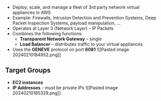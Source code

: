 - Deploy, scale, and manage a fleet of 3rd party network virtual appliances in AWS
- Example: Firewalls, Intrusion Detection and Prevention Systems, Deep Packet Inspection Systems, payload manipulation, ...
- Operates at Layer 3 (Network Layer) – IP Packets
- Combines the following functions:
	- **Transparent Network Gateway** – single
	- **Load Balancer** – distributes traffic to your virtual appliances
- Uses the **GENEVE** protocol on port **6081**
![[Pasted image 20240210184952.png]]

## Target Groups
- **EC2 instances**
- **IP Addresses** - must be private IPs
![[Pasted image 20240210185329.png]]

